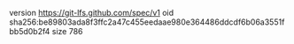 version https://git-lfs.github.com/spec/v1
oid sha256:be89803ada8f3ffc2a47c455eedaae980e364486ddcdf6b06a3551fbb5d0b2f4
size 786
